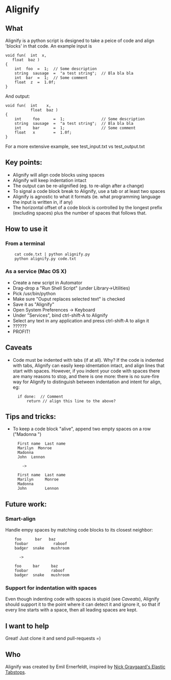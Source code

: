 # Alignify

## What
Alignify is a python script is designed to take a peice of code and align 'blocks' in that code. An example input is

	void fun(  int  x,
	   float  baz )
	{
		int  foo  =  1;  // Some description
		string  sausage  =  "a test string";  // Bla bla bla
		int  bar  =  1;  // Some comment
		float  z  =  1.0f;
	}

And output:

	void fun(  int    x,
	           float  baz )
	{
		int     foo      =  1;                // Some description
		string  sausage  =  "a test string";  // Bla bla bla
		int     bar      =  1;                // Some comment
		float   x        =  1.0f;
	}

For a more extensive example, see test_input.txt vs test_output.txt

## Key points:
* Alignify will align code blocks using spaces
* Alignify will keep indentation intact
* The output can be re-alignified (eg. to re-align after a change)
* To signal a code block break to Alignify, use a tab or at least two spaces
* Alignify is agnostic to what it formats (ie. what programming language the input is written in, if any)
* The horizontal offset of a code block is controlled by the longest prefix (excluding spaces) plus the number of spaces that follows that.

	    
## How to use it
### From a terminal

		cat code.txt | python alignify.py
		python alignify.py code.txt
		
### As a service (Mac OS X)
* Create a new script in Automator
* Drag-drop a "Run Shell Script" (under Library->Utilities)
* Pick /usr/bin/python
* Make sure "Ouput replaces selected text" is checked
* Save it as "Alignify"
* Open System Preferences -> Keyboard
* Under "Services", bind ctrl-shift-A to Alignify
* Select any text in any application and press ctrl-shift-A to align it
* ??????
* PROFIT!

## Caveats
* Code must be indented with tabs (if at all). Why? If the code is indented with tabs, Alignify can easily keep idnentation intact, and align lines that start with spaces. However, if you indent your code with spaces there are many reasons to stop, and there is one more: there is no sure-fire way for Alignify to distinguish between indentation and intent for align, eg:

	    if done:  // Comment
	        return // align this line to the above?
	    
	    
## Tips and tricks:
* To keep a code block "alive", append two empty spaces on a row ("Madonna  ")

		First name  Last name
		Marilyn  Monroe
		Madonna  
		John  Lennon	
		
		  ->
		
		First name  Last name
		Marilyn     Monroe
		Madonna     
		John        Lennon


## Future work:
### Smart-align
Handle empy spaces by matching code blocks to its closest neighbor:

		foo      bar   baz
		foobar           raboof
		badger  snake   mushroom
		
		  ->
		
		foo     bar     baz
		foobar          raboof
		badger  snake   mushroom

### Support for indentation with spaces
Even though indenting code with spaces is stupid (see *Caveats*), Alignify should support it to the point where it can detect it and ignore it, so that if every line starts with a space, then all leading spaces are kept.


## I want to help
Great! Just clone it and send pull-requests =)

## Who
Alignify was created by Emil Ernerfeldt, inspired by [Nick Gravgaard's Elastic Tabstops](http://nickgravgaard.com/elastictabstops/).